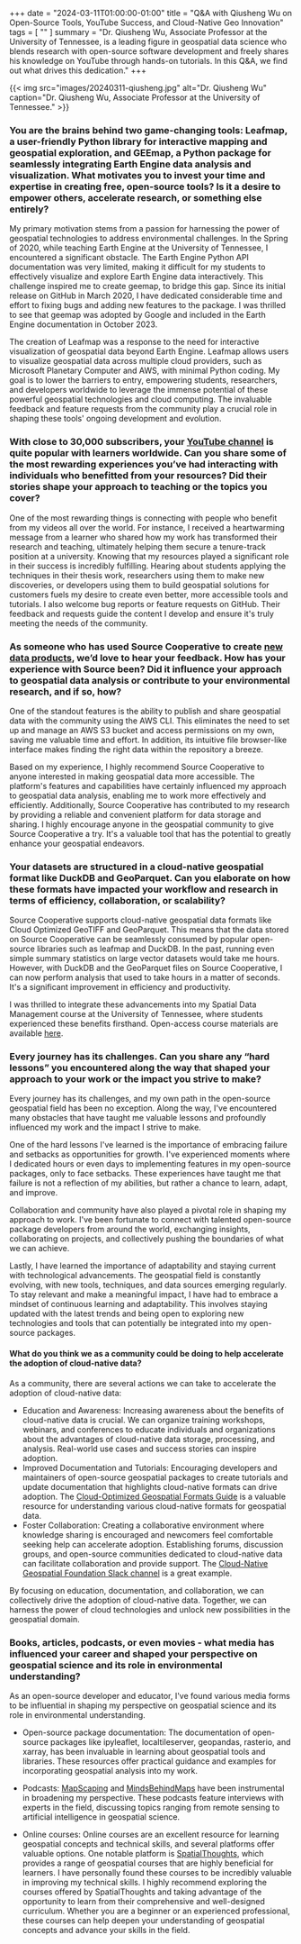 +++
date = "2024-03-11T01:00:00-01:00"
title = "Q&A with Qiusheng Wu on Open-Source Tools, YouTube Success, and Cloud-Native Geo Innovation"
tags = [ ""
]
summary = "Dr. Qiusheng Wu, Associate Professor at the University of Tennessee, is a leading figure in geospatial data science who blends research with open-source software development and freely shares his knowledge on YouTube  through hands-on tutorials. In this Q&A, we find out what drives this dedication."
+++

{{< img src="images/20240311-qiusheng.jpg" alt="Dr. Qiusheng Wu" caption="Dr. Qiusheng Wu, Associate Professor at the University of Tennessee." >}}

### You are the brains behind two game-changing tools: Leafmap, a user-friendly Python library for interactive mapping and geospatial exploration, and GEEmap, a Python package for seamlessly integrating Earth Engine data analysis and visualization. What motivates you to invest your time and expertise in creating free, open-source tools? Is it a desire to empower others, accelerate research, or something else entirely?

My primary motivation stems from a passion for harnessing the power of geospatial technologies to address environmental challenges. In the Spring of 2020, while teaching Earth Engine at the University of Tennessee, I encountered a significant obstacle. The Earth Engine Python API documentation was very limited, making it difficult for my students to effectively visualize and explore Earth Engine data interactively. This challenge inspired me to create geemap, to bridge this gap. Since its initial release on GitHub in March 2020, I have dedicated considerable time and effort to fixing bugs and adding new features to the package. I was thrilled to see that geemap was adopted by Google and included in the Earth Engine documentation in October 2023.

The creation of Leafmap was a response to the need for interactive visualization of geospatial data beyond Earth Engine. Leafmap allows users to visualize geospatial data across multiple cloud providers, such as Microsoft Planetary Computer and AWS, with minimal Python coding. My goal is to lower the barriers to entry, empowering students, researchers, and developers worldwide to leverage the immense potential of these powerful geospatial technologies and cloud computing. The invaluable feedback and feature requests from the community play a crucial role in shaping these tools' ongoing development and evolution.

### With close to 30,000 subscribers, your [YouTube channel](https://www.youtube.com/@giswqs) is quite popular with learners worldwide. Can you share some of the most rewarding experiences you’ve had interacting with individuals who benefitted from your resources? Did their stories shape your approach to teaching or the topics you cover? 

One of the most rewarding things is connecting with people who benefit from my videos all over the world. For instance, I received a heartwarming message from a learner who shared how my work has transformed their research and teaching, ultimately helping them secure a tenure-track position at a university. Knowing that my resources played a significant role in their success is incredibly fulfilling. Hearing about students applying the techniques in their thesis work, researchers using them to make new discoveries, or developers using them to build geospatial solutions for customers fuels my desire to create even better, more accessible tools and tutorials. I also welcome bug reports or feature requests on GitHub. Their feedback and requests guide the content I develop and ensure it's truly meeting the needs of the community.

### As someone who has used Source Cooperative to create [new data products](https://beta.source.coop/giswqs/), we’d love to hear your feedback. How has your experience with Source been? Did it influence your approach to geospatial data analysis or contribute to your environmental research, and if so, how?

One of the standout features is the ability to publish and share geospatial data with the community using the AWS CLI. This eliminates the need to set up and manage an AWS S3 bucket and access permissions on my own, saving me valuable time and effort. In addition, its intuitive file browser-like interface makes finding the right data within the repository a breeze.

Based on my experience, I highly recommend Source Cooperative to anyone interested in making geospatial data more accessible. The platform's features and capabilities have certainly influenced my approach to geospatial data analysis, enabling me to work more effectively and efficiently. Additionally, Source Cooperative has contributed to my research by providing a reliable and convenient platform for data storage and sharing. I highly encourage anyone in the geospatial community to give Source Cooperative a try. It's a valuable tool that has the potential to greatly enhance your geospatial endeavors.

### Your datasets are structured in a cloud-native geospatial format like DuckDB and GeoParquet. Can you elaborate on how these formats have impacted your workflow and research in terms of efficiency, collaboration, or scalability? 

Source Cooperative supports cloud-native geospatial data formats like Cloud Optimized GeoTIFF and GeoParquet. This means that the data stored on Source Cooperative can be seamlessly consumed by popular open-source libraries such as leafmap and DuckDB. In the past, running even simple summary statistics on large vector datasets would take me hours. However, with DuckDB and the GeoParquet files on Source Cooperative, I can now perform analysis that used to take hours in a matter of seconds. It's a significant improvement in efficiency and productivity. 

I was thrilled to integrate these advancements into my Spatial Data Management course at the University of Tennessee, where students experienced these benefits firsthand. Open-access course materials are available [here](https://geog-414.gishub.org/book/duckdb/01_duckdb_intro.html). 

### Every journey has its challenges. Can you share any “hard lessons” you encountered along the way that shaped your approach to your work or the impact you strive to make?

Every journey has its challenges, and my own path in the open-source geospatial field has been no exception. Along the way, I've encountered many obstacles that have taught me valuable lessons and profoundly influenced my work and the impact I strive to make.

One of the hard lessons I've learned is the importance of embracing failure and setbacks as opportunities for growth. I've experienced moments where I dedicated hours or even days to implementing features in my open-source packages, only to face setbacks. These experiences have taught me that failure is not a reflection of my abilities, but rather a chance to learn, adapt, and improve. 

Collaboration and community have also played a pivotal role in shaping my approach to work. I've been fortunate to connect with talented open-source package developers from around the world, exchanging insights, collaborating on projects, and collectively pushing the boundaries of what we can achieve. 

Lastly, I have learned the importance of adaptability and staying current with technological advancements. The geospatial field is constantly evolving, with new tools, techniques, and data sources emerging regularly. To stay relevant and make a meaningful impact, I have had to embrace a mindset of continuous learning and adaptability. This involves staying updated with the latest trends and being open to exploring new technologies and tools that can potentially be integrated into my open-source packages.

#### What do you think we as a community could be doing to help accelerate the adoption of cloud-native data?

As a community, there are several actions we can take to accelerate the adoption of cloud-native data:

- Education and Awareness: Increasing awareness about the benefits of cloud-native data is crucial. We can organize training workshops, webinars, and conferences to educate individuals and organizations about the advantages of cloud-native data storage, processing, and analysis. Real-world use cases and success stories can inspire adoption.
- Improved Documentation and Tutorials: Encouraging developers and maintainers of open-source geospatial packages to create tutorials and update documentation that highlights cloud-native formats can drive adoption. The [Cloud-Optimized Geospatial Formats Guide](https://guide.cloudnativegeo.org) is a valuable resource for understanding various cloud-native formats for geospatial data. 
- Foster Collaboration: Creating a collaborative environment where knowledge sharing is encouraged and newcomers feel comfortable seeking help can accelerate adoption. Establishing forums, discussion groups, and open-source communities dedicated to cloud-native data can facilitate collaboration and provide support. The [Cloud-Native Geospatial Foundation Slack channel](https://cloudnativegeo.slack.com) is a great example. 

By focusing on education, documentation, and collaboration, we can collectively drive the adoption of cloud-native data. Together, we can harness the power of cloud technologies and unlock new possibilities in the geospatial domain.

### Books, articles, podcasts, or even movies - what media has influenced your career and shaped your perspective on geospatial science and its role in environmental understanding?

As an open-source developer and educator, I've found various media forms to be influential in shaping my perspective on geospatial science and its role in environmental understanding.

- Open-source package documentation: The documentation of open-source packages like ipyleaflet, localtileserver, geopandas, rasterio, and xarray, has been invaluable in learning about geospatial tools and libraries. These resources offer practical guidance and examples for incorporating geospatial analysis into my work.

- Podcasts: [MapScaping](https://mapscaping.com) and [MindsBehindMaps](https://www.mindsbehindmaps.com) have been instrumental in broadening my perspective. These podcasts feature interviews with experts in the field, discussing topics ranging from remote sensing to artificial intelligence in geospatial science.

- Online courses: Online courses are an excellent resource for learning geospatial concepts and technical skills, and several platforms offer valuable options. One notable platform is [SpatialThoughts](https://spatialthoughts.com), which provides a range of geospatial courses that are highly beneficial for learners. I have personally found these courses to be incredibly valuable in improving my technical skills. I highly recommend exploring the courses offered by SpatialThoughts and taking advantage of the opportunity to learn from their comprehensive and well-designed curriculum. Whether you are a beginner or an experienced professional, these courses can help deepen your understanding of geospatial concepts and advance your skills in the field.
